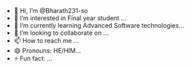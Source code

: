 - 👋 Hi, I’m @Bharath231-so
- 👀 I’m interested in Final year student ...
- 🌱 I’m currently learning Advanced Software technologies...
- 💞️ I’m looking to collaborate on ...
- 📫 How to reach me ...
- 😄 Pronouns: HE/HIM...
- ⚡ Fun fact: ...

<!---
Bharath231-so/Bharath231-so is a ✨ special ✨ repository because its `README.md` (this file) appears on your GitHub profile.
You can click the Preview link to take a look at your changes.
--->
